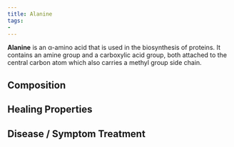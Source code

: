 ```yaml
---
title: Alanine
tags:
- 
---
```

**Alanine**  is an α-amino acid that is used in the biosynthesis of proteins. It contains an amine group and a carboxylic acid group, both attached to the central carbon atom which also carries a methyl group side chain.

## Composition

## Healing Properties

## Disease / Symptom Treatment

[^1]: **Title:** []()<br>
**Publication:** []()<br>
**Archive:** [archive](https://ipfs.io/ipfs/), [archive-mirror](https://cloudflare-ipfs.com/ipfs/)

[^2]: **Title:** []()<br>
**Publication:** []()<br>
**Archive:** [archive](https://ipfs.io/ipfs/), [archive-mirror](https://cloudflare-ipfs.com/ipfs/)